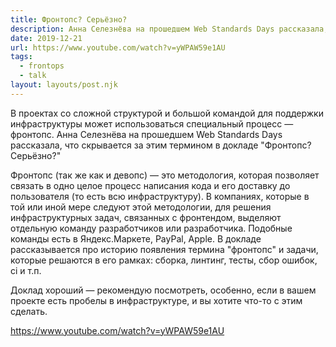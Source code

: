 ```yaml
---
title: Фронтопс? Серьёзно?
description: Анна Селезнёва на прошедшем Web Standards Days рассказала, что скрывается за термином frontops
date: 2019-12-21
url: https://www.youtube.com/watch?v=yWPAW59e1AU
tags:
  - frontops
  - talk
layout: layouts/post.njk
---
```

В проектах со сложной структурой и большой командой для поддержки инфраструктуры может использоваться специальный процесс — фронтопс. Анна Селезнёва на прошедшем Web Standards Days рассказала, что скрывается за этим термином в докладе "Фронтопс? Серьёзно?"

Фронтопс (так же как и девопс) — это методология, которая позволяет связать в одно целое процесс написания кода и его доставку до пользователя (то есть всю инфраструктуру). В компаниях, которые в той или иной мере следуют этой методологии, для решения инфраструктурных задач, связанных с фронтендом, выделяют отдельную команду разработчиков или разработчика. Подобные команды есть в Яндекс.Маркете, PayPal, Apple. В докладе рассказывается про историю появления термина "фронтопс" и задачи, которые решаются в его рамках: сборка, линтинг, тесты, сбор ошибок, ci и т.п.

Доклад хороший — рекомендую посмотреть, особенно, если в вашем проекте есть пробелы в инфраструктуре, и вы хотите что-то с этим сделать.

https://www.youtube.com/watch?v=yWPAW59e1AU

